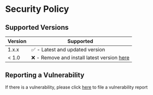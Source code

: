 # Security Policy

## Supported Versions

| Version | Supported          | 
| ------- | ------------------ | 
| 1.x.x   | :white_check_mark: - Latest and updated version | 
| < 1.0   | :x: - Remove and install latest version [here](https://github.com/DavidTheRobloxDev/policy-service/releases) |

## Reporting a Vulnerability

If there is a vulnerability, please click [here](https://docs.google.com/forms/d/e/1FAIpQLSejTEstycmIER2V_CIu9aFdT-SulRSZu4BD7zW9fNKhTmN5zg/viewform?usp=sf_link) to file a vulnerability report
